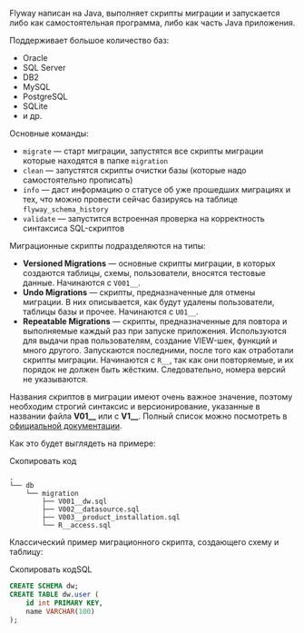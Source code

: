 Flyway написан на Java, выполняет скрипты миграции и запускается либо как самостоятельная программа, либо как часть Java приложения.

Поддерживает большое количество баз:

- Oracle
- SQL Server
- DB2
- MySQL
- PostgreSQL
- SQLite
- и др.

Основные команды:

- `migrate` — старт миграции, запустятся все скрипты миграции которые находятся в папке `migration`
- `clean` — запустятся скрипты очистки базы (которые надо самостоятельно прописать)
- `info` — даст информацию о статусе об уже прошедших миграциях и тех, что можно провести сейчас базируясь на таблице `flyway_schema_history`
- `validate` — запустится встроенная проверка на корректность синтаксиса SQL-скриптов

Миграционные скрипты подразделяются на типы:

- **Versioned Migrations** — основные скрипты миграции, в которых создаются таблицы, схемы, пользователи, вносятся тестовые данные. Начинаются с `V001__`.
- **Undo Migrations** — скрипты, предназначенные для отмены миграции. В них описывается, как будут удалены пользователи, таблицы базы и прочее. Начинаются с `U01__`.
- **Repeatable Migrations** — скрипты, предназначенные для повтора и выполняемые каждый раз при запуске приложения. Используются для выдачи прав пользователям, создание VIEW-шек, функций и много другого. Запускаются последними, после того как отработали скрипты миграции. Начинаются с `R__`, так как они повторяемые, и их порядок не должен быть жёстким. Следовательно, номера версий не указываются.

Названия скриптов в миграции имеют очень важное значение, поэтому необходим строгий синтаксис и версионирование, указанные в названии файла **V01__** или с **V1__**. Полный список можно посмотреть в [официальной документации](https://flywaydb.org/documentation/concepts/migrations.html).

Как это будет выглядеть на примере:

Скопировать код

```
.
└── db
    └── migration
        ├── V001__dw.sql
        ├── V002__datasource.sql
        ├── V003__product_installation.sql
        └── R__access.sql 
```

Классический пример миграционного скрипта, создающего схему и таблицу:

Скопировать кодSQL

```sql
CREATE SCHEMA dw;
CREATE TABLE dw.user (
    id int PRIMARY KEY,
    name VARCHAR(100)
); 
```
